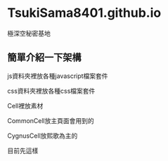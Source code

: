 # TsukiSama8401.github.io
極深空秘密基地

簡單介紹一下架構
-----------------------------------------------------------
js資料夾裡放各種javascript檔案套件

css資料夾裡放各種css檔案套件

Cell裡放素材

CommonCell放主頁面會用到的

CygnusCell放熙歌為主的




目前先這樣
